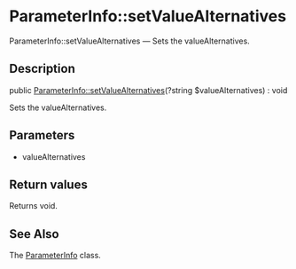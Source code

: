 ParameterInfo::setValueAlternatives
================

ParameterInfo::setValueAlternatives — Sets the valueAlternatives.

Description
---------------


public [ParameterInfo::setValueAlternatives](https://github.com/lingtalfi/DocTools/blob/master/doc/api/DocTools/Info/ParameterInfo/setValueAlternatives.md)(?string $valueAlternatives) : void




Sets the valueAlternatives.




Parameters
--------------


- valueAlternatives
    


Return values
----------------

Returns void.









See Also
-----------

The [ParameterInfo](https://github.com/lingtalfi/DocTools/blob/master/doc/api/DocTools/Info/ParameterInfo.md) class.
